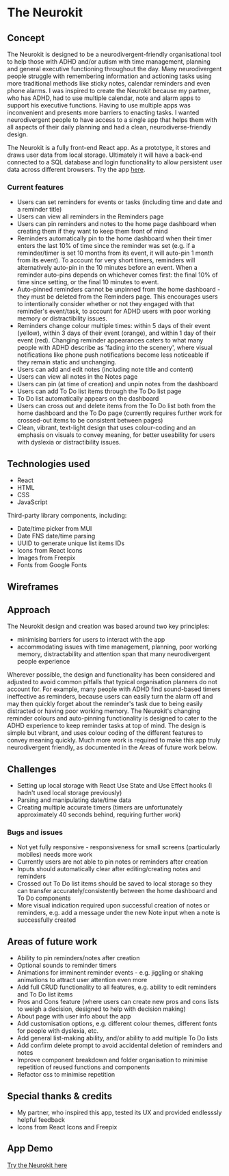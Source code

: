 # The Neurokit 

## Concept
The Neurokit is designed to be a neurodivergent-friendly organisational tool to help those with ADHD and/or autism with time management, planning and general executive functioning throughout the day. Many neurodivergent people struggle with remembering information and actioning tasks using more traditional methods like sticky notes, calendar reminders and even phone alarms. I was inspired to create the Neurokit because my partner, who has ADHD, had to use multiple calendar, note and alarm apps to support his executive functions. Having to use multiple apps was inconvenient and presents more barriers to enacting tasks. I wanted neurodivergent people to have access to a single app that helps them with all aspects of their daily planning and had a clean, neurodiverse-friendly design. 

The Neurokit is a fully front-end React app. As a prototype, it stores and draws user data from local storage. Ultimately it will have a back-end connected to a SQL database and login functionality to allow persistent user data across different browsers. 
Try the app [here](https://theneurokit.herokuapp.com/).

### Current features
- Users can set reminders for events or tasks (including time and date and a reminder title)
- Users can view all reminders in the Reminders page
- Users can pin reminders and notes to the home page dashboard when creating them if they want to keep them front of mind
- Reminders automatically pin to the home dashboard when their timer enters the last 10% of time since the reminder was set (e.g. if a reminder/timer is set 10 months from its event, it will auto-pin 1 month from its event). To account for very short timers, reminders will alternatively auto-pin in the 10 minutes before an event. When a reminder auto-pins depends on whichever comes first: the final 10% of time since setting, or the final 10 minutes to event. 
- Auto-pinned reminders cannot be unpinned from the home dashboard - they must be deleted from the Reminders page. This encourages users to intentionally consider whether or not they engaged with that reminder's event/task, to account for ADHD users with poor working memory or distractibility issues.
- Reminders change colour multiple times: within 5 days of their event (yellow), within 3 days of their event (orange), and within 1 day of their event (red). 
Changing reminder appearances caters to what many people with ADHD describe as 'fading into the scenery', where visual notifications like phone push notifications become less noticeable if they remain static and unchanging.   
- Users can add and edit notes (including note title and content)
- Users can view all notes in the Notes page
- Users can pin (at time of creation) and unpin notes from the dashboard
- Users can add To Do list items through the To Do list page
- To Do list automatically appears on the dashboard
- Users can cross out and delete items from the To Do list both from the home dashboard and the To Do page (currently requires further work for crossed-out items to be consistent between pages)
- Clean, vibrant, text-light design that uses colour-coding and an emphasis on visuals to convey meaning, for better useability for users with dyslexia or distractibility issues.

## Technologies used
- React
- HTML
- CSS
- JavaScript

Third-party library components, including:
- Date/time picker from MUI
- Date FNS date/time parsing
- UUID to generate unique list items IDs
- Icons from React Icons
- Images from Freepix
- Fonts from Google Fonts

## Wireframes


## Approach 
The Neurokit design and creation was based around two key principles: 
- minimising barriers for users to interact with the app
- accommodating issues with time management, planning, poor working memory, distractability and attention span that many neurodivergent people experience

Wherever possible, the design and functionality has been considered and adjusted to avoid common pitfalls that typical organisation planners do not account for. 
For example, many people with ADHD find sound-based timers ineffective as reminders, because users can easily turn the alarm off and may then quickly forget about the reminder's task due to being easily distracted or having poor working memory. The Neurokit's changing reminder colours and auto-pinning functionality is designed to cater to the ADHD experience to keep reminder tasks at top of mind. 
The design is simple but vibrant, and uses colour coding of the different features to convey meaning quickly. Much more work is required to make this app truly neurodivergent friendly, as documented in the Areas of future work below. 

## Challenges 
- Setting up local storage with React Use State and Use Effect hooks (I hadn't used local storage previously)
- Parsing and manipulating date/time data 
- Creating multiple accurate timers (timers are unfortunately approximately 40 seconds behind, requiring further work)

### Bugs and issues
- Not yet fully responsive - responsiveness for small screens (particularly mobiles) needs more work
- Currently users are not able to pin notes or reminders after creation
- Inputs should automatically clear after editing/creating notes and reminders 
- Crossed out To Do list items should be saved to local storage so they can transfer accurately/consistently between the home dashboard and To Do components 
- More visual indication required upon successful creation of notes or reminders, e.g. add a message under the new Note input when a note is successfully created

## Areas of future work
- Ability to pin reminders/notes after creation
- Optional sounds to reminder timers 
- Animations for imminent reminder events - e.g. jiggling or shaking animations to attract user attention even more
- Add full CRUD functionality to all features, e.g. ability to edit reminders and To Do list items
- Pros and Cons feature (where users can create new pros and cons lists to weigh a decision, designed to help with decision making)
- About page with user info about the app
- Add customisation options, e.g. different colour themes, different fonts for people with dyslexia, etc.
- Add general list-making ability, and/or ability to add multiple To Do lists
- Add confirm delete prompt to avoid accidental deletion of reminders and notes
- Improve component breakdown and folder organisation to minimise repetition of reused functions and components
- Refactor css to minimise repetition

## Special thanks & credits
- My partner, who inspired this app, tested its UX and provided endlesssly helpful feedback
- Icons from React Icons and Freepix

## App Demo 
[Try the Neurokit here](https://theneurokit.herokuapp.com/)